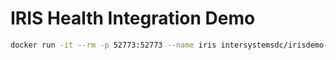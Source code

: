 # IRIS Health Integration Demo

```bash
docker run -it --rm -p 52773:52773 --name iris intersystemsdc/irisdemo-demo-appointmentsms:stable
```

